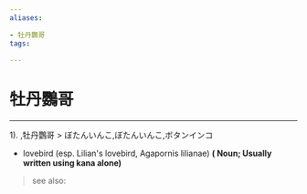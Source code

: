 ```yaml
---
aliases:
    
- 牡丹鸚哥
tags:
    
---
```


# 牡丹鸚哥
---
1).
,牡丹鸚哥 > ぼたんいんこ,ぼたんいんこ,ボタンインコ

- lovebird (esp. Lilian's lovebird, Agapornis lilianae)
**( Noun; Usually written using kana alone)**
> see also: 
            